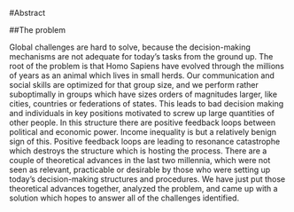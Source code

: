 #Abstract

##The problem

Global challenges are hard to solve, because the decision-making mechanisms are not adequate for today’s tasks from the ground up. The root of the problem is that Homo Sapiens have evolved through the millions of years as an animal which lives in small herds. Our communication and social skills are optimized for that group size, and we perform rather suboptimally in groups which have sizes orders of magnitudes larger, like cities, countries or federations of states. This leads to bad decision making and individuals in key positions motivated to screw up large quantities of other people. In this structure there are positive feedback loops between political and economic power. Income inequality is but a relatively benign sign of this. Positive feedback loops are leading to resonance catastrophe which destroys the structure which is hosting the process.
There are a couple of theoretical advances in the last two millennia, which were not seen as relevant, practicable or desirable by those who were setting up today’s decision-making structures and procedures. We have just put those theoretical advances together, analyzed the problem, and came up with a solution which hopes to answer all of the challenges identified.

